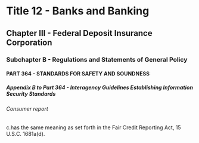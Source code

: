 
# Title 12 - Banks and Banking
## Chapter III - Federal Deposit Insurance Corporation
### Subchapter B - Regulations and Statements of General Policy
#### PART 364 - STANDARDS FOR SAFETY AND SOUNDNESS
##### Appendix B to Part 364 - Interagency Guidelines Establishing Information Security Standards
###### Consumer report

c.has the same meaning as set forth in the Fair Credit Reporting Act, 15 U.S.C. 1681a(d).
